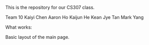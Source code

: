 This is the repository for our CS307 class.

Team 10
Kaiyi Chen
Aaron Ho
Kaijun He
Kean Jye Tan
Mark Yang

What works:

Basic layout of the main page.